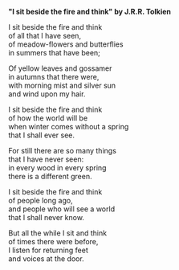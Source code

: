 **"I sit beside the fire and think" by J.R.R. Tolkien**

I sit beside the fire and think  
of all that I have seen,  
of meadow-flowers and butterflies  
in summers that have been;  

Of yellow leaves and gossamer  
in autumns that there were,  
with morning mist and silver sun  
and wind upon my hair.  

I sit beside the fire and think  
of how the world will be  
when winter comes without a spring  
that I shall ever see.  

For still there are so many things  
that I have never seen:  
in every wood in every spring  
there is a different green.  

I sit beside the fire and think  
of people long ago,  
and people who will see a world  
that I shall never know.  

But all the while I sit and think  
of times there were before,  
I listen for returning feet  
and voices at the door.  
